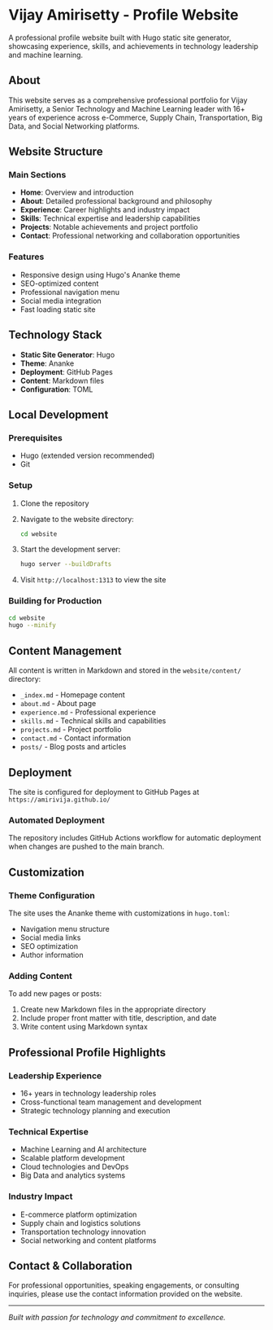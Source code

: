 # Vijay Amirisetty - Profile Website

A professional profile website built with Hugo static site generator, showcasing experience, skills, and achievements in technology leadership and machine learning.

## About

This website serves as a comprehensive professional portfolio for Vijay Amirisetty, a Senior Technology and Machine Learning leader with 16+ years of experience across e-Commerce, Supply Chain, Transportation, Big Data, and Social Networking platforms.

## Website Structure

### Main Sections
- **Home**: Overview and introduction
- **About**: Detailed professional background and philosophy
- **Experience**: Career highlights and industry impact
- **Skills**: Technical expertise and leadership capabilities
- **Projects**: Notable achievements and project portfolio
- **Contact**: Professional networking and collaboration opportunities

### Features
- Responsive design using Hugo's Ananke theme
- SEO-optimized content
- Professional navigation menu
- Social media integration
- Fast loading static site

## Technology Stack

- **Static Site Generator**: Hugo
- **Theme**: Ananke
- **Deployment**: GitHub Pages
- **Content**: Markdown files
- **Configuration**: TOML

## Local Development

### Prerequisites
- Hugo (extended version recommended)
- Git

### Setup
1. Clone the repository
2. Navigate to the website directory:
   ```bash
   cd website
   ```

3. Start the development server:
   ```bash
   hugo server --buildDrafts
   ```

4. Visit `http://localhost:1313` to view the site

### Building for Production
```bash
cd website
hugo --minify
```

## Content Management

All content is written in Markdown and stored in the `website/content/` directory:

- `_index.md` - Homepage content
- `about.md` - About page
- `experience.md` - Professional experience
- `skills.md` - Technical skills and capabilities
- `projects.md` - Project portfolio
- `contact.md` - Contact information
- `posts/` - Blog posts and articles

## Deployment

The site is configured for deployment to GitHub Pages at `https://amirivija.github.io/`

### Automated Deployment
The repository includes GitHub Actions workflow for automatic deployment when changes are pushed to the main branch.

## Customization

### Theme Configuration
The site uses the Ananke theme with customizations in `hugo.toml`:
- Navigation menu structure
- Social media links
- SEO optimization
- Author information

### Adding Content
To add new pages or posts:
1. Create new Markdown files in the appropriate directory
2. Include proper front matter with title, description, and date
3. Write content using Markdown syntax

## Professional Profile Highlights

### Leadership Experience
- 16+ years in technology leadership roles
- Cross-functional team management and development
- Strategic technology planning and execution

### Technical Expertise
- Machine Learning and AI architecture
- Scalable platform development
- Cloud technologies and DevOps
- Big Data and analytics systems

### Industry Impact
- E-commerce platform optimization
- Supply chain and logistics solutions
- Transportation technology innovation
- Social networking and content platforms

## Contact & Collaboration

For professional opportunities, speaking engagements, or consulting inquiries, please use the contact information provided on the website.

---

*Built with passion for technology and commitment to excellence.*
